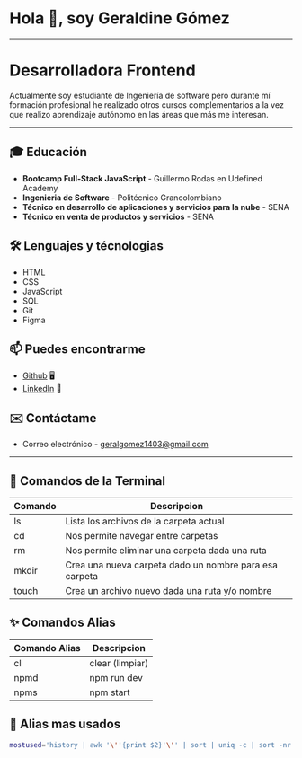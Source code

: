 # Hola 👋, soy Geraldine Gómez

---

# Desarrolladora Frontend

Actualmente soy estudiante de Ingeniería de software pero durante mí formación
profesional he realizado otros cursos complementarios a la vez que realizo
aprendizaje autónomo en las áreas que más me interesan.

---

## 🎓 Educación

- **Bootcamp Full-Stack JavaScript** - Guillermo Rodas en Udefined Academy
- **Ingenieria de Software** - Politécnico Grancolombiano
- **Técnico en desarrollo de aplicaciones y servicios para la nube** - SENA
- **Técnico en venta de productos y servicios** - SENA

## 🛠️ Lenguajes y técnologias

- HTML
- CSS
- JavaScript
- SQL
- Git
- Figma

## 📫 Puedes encontrarme

- [Github](https://github.com/ggomez1403) 🖥️
- [LinkedIn](https://www.linkedin.com/in/ggomezr/) 💼

## ✉️ Contáctame

- Correo electrónico -
  [geralgomez1403@gmail.com](mailto:geralgomez1403@gmail.com)

---

## 🎉 Comandos de la Terminal

| Comando | Descripcion                                            |
| ------- | ------------------------------------------------------ |
| ls      | Lista los archivos de la carpeta actual                |
| cd      | Nos permite navegar entre carpetas                     |
| rm      | Nos permite eliminar una carpeta dada una ruta         |
| mkdir   | Crea una nueva carpeta dado un nombre para esa carpeta |
| touch   | Crea un archivo nuevo dada una ruta y/o nombre         |

## ✨ Comandos Alias

| Comando Alias | Descripcion     |
| ------------- | --------------- |
| cl            | clear (limpiar) |
| npmd          | npm run dev     |
| npms          | npm start       |

## 🎈 Alias mas usados

```bash
mostused='history | awk '\''{print $2}'\'' | sort | uniq -c | sort -nr | head -n 10'
```
